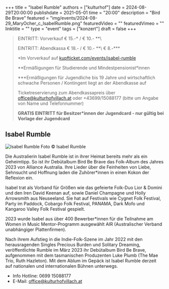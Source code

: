 +++
title = "Isabel Rumble"
authors = ["kulturhof"]
date = 2024-08-29T20:00:00
publishdate = 2021-05-01
time = "20:00"
description = "Bird Be Brave"
featured = "img/events/2024-08-29_MaryOcher_c_IsabelRumble.png"
featuredVideo = ""
featuredVimeo = ""
linktitle = ""
type = "event"
tags = ["konzert"]
draft = false
+++

> EINTRITT: Vorverkauf € 15.-\* / € 10.- *\*\
> 
> EINTRITT: Abendkassa € 18.- / € 10.- *\*\ € 8.-\*\*\*
>
> \*Im Vorverkauf auf [kupfticket.com/events/isabel-rumble](https://kupfticket.com/events/isabel-rumble)
>
> \*\*Ermäßigungen für Studierende und Mindestpensionist\*innen
> 
> \*\*\*Ermäßigungen für Jugendliche bis 19 Jahre und wirtschaftlich schwache Personen / Kontingent liegt an der Abendkasse auf
>
> Ticketreservierung zum Abendkassapreis über office@kulturhofvillach.at oder +43699/15088177 (bitte um Angabe von Name und Telefonnummer) 
>
> **GRATIS EINTRITT für Besitzer\*innen der Jugendcard - nur gültig bei Vorlage der Jugendcard**

## Isabel Rumble

![Isabel Rumble](/img/events/2024-08-29_IsabelRumble.png)
Foto © Isabel Rumble

Die Australierin Isabel Rumble ist in ihrer Heimat bereits mehr als ein Geheimtipp. So ist ihr Debütalbum Bird Be Brave das Folk-Album des Jahres 2023 von Alliance Australia. Ihre Lieder über die Feinheiten von Liebe, Sehnsucht und Hoffnung laden die Zuhörer*innen in einen Kokon der Reflexion  ein.

Isabel trat als Vorband für Größen wie das gefeierte Folk-Duo Lior & Domini und den Iren David Keenan auf, sowie
Daniel Champagne und Holly Arrowsmith aus Neuseeland. Sie hat auf Festivals wie Cygnet Folk Festival, Party im Paddock, Cobargo Folk Festival, PANAMA, Dark Mofo und Kangaroo Valley Folk Festival gespielt. 

2023 wurde Isabel aus über 400 Bewerber*innen für die Teilnahme am Women in Music Mentor-Programm ausgewählt
AIR (Australischer Verband unabhängiger Plattenfirmen).

Nach ihrem Aufstieg in die Indie-Folk-Szene im Jahr 2022 mit den herausragenden Singles Precious Burden und Solitary
Dreaming, veröffentlichte Rumble im März 2023 ihr Debütalbum Bird Be Brave, aufgenommen mit dem tasmanischen Produzenten Luke Plumb (The Mae Trio, Ruth Hazleton). Mit dem Ablum im Gepäck ist Isabel Rumble derzeit auf nationalen und internationalen Bühnen unterwegs.

- Info Hotline: 0699 15088177 
- E-Mail: office@kulturhofvillach.at
